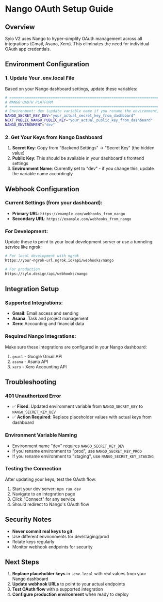 # Nango OAuth Setup Guide

## Overview
Sylo V2 uses Nango to hyper-simplify OAuth management across all integrations (Gmail, Asana, Xero). This eliminates the need for individual OAuth app credentials.

## Environment Configuration

### 1. Update Your .env.local File

Based on your Nango dashboard settings, update these variables:

```bash
# =============================================================================
# NANGO OAUTH PLATFORM
# =============================================================================
# Environment: dev (update variable name if you rename the environment)
NANGO_SECRET_KEY_DEV="your_actual_secret_key_from_dashboard"
NEXT_PUBLIC_NANGO_PUBLIC_KEY="your_actual_public_key_from_dashboard"
NANGO_ENVIRONMENT="dev"
```

### 2. Get Your Keys from Nango Dashboard

1. **Secret Key**: Copy from "Backend Settings" → "Secret Key" (the hidden value)
2. **Public Key**: This should be available in your dashboard's frontend settings
3. **Environment Name**: Currently set to "dev" - if you change this, update the variable name accordingly

## Webhook Configuration

### Current Settings (from your dashboard):
- **Primary URL**: `https://example.com/webhooks_from_nango`
- **Secondary URL**: `https://example.com/webhooks_from_nango`

### For Development:
Update these to point to your local development server or use a tunneling service like ngrok:

```bash
# For local development with ngrok
https://your-ngrok-url.ngrok.io/api/webhooks/nango

# For production
https://sylo.design/api/webhooks/nango
```

## Integration Setup

### Supported Integrations:
- **Gmail**: Email access and sending
- **Asana**: Task and project management  
- **Xero**: Accounting and financial data

### Required Nango Integrations:
Make sure these integrations are configured in your Nango dashboard:
1. `gmail` - Google Gmail API
2. `asana` - Asana API
3. `xero` - Xero Accounting API

## Troubleshooting

### 401 Unauthorized Error
- ✅ **Fixed**: Updated environment variable from `NANGO_SECRET_KEY` to `NANGO_SECRET_KEY_DEV`
- ✅ **Action Required**: Replace placeholder values with actual keys from dashboard

### Environment Variable Naming
- Environment name "dev" requires `NANGO_SECRET_KEY_DEV`
- If you rename environment to "prod", use `NANGO_SECRET_KEY_PROD`
- If you rename environment to "staging", use `NANGO_SECRET_KEY_STAGING`

### Testing the Connection
After updating your keys, test the OAuth flow:
1. Start your dev server: `npm run dev`
2. Navigate to an integration page
3. Click "Connect" for any service
4. Should redirect to Nango's OAuth flow

## Security Notes

- **Never commit real keys to git**
- Use different environments for dev/staging/prod
- Rotate keys regularly
- Monitor webhook endpoints for security

## Next Steps

1. **Replace placeholder keys** in `.env.local` with real values from your Nango dashboard
2. **Update webhook URLs** to point to your actual endpoints
3. **Test OAuth flow** with a supported integration
4. **Configure production environment** when ready to deploy 
